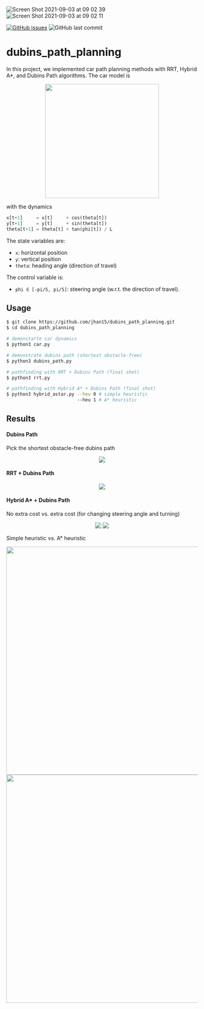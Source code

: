 ![Screen Shot 2021-09-03 at 09 02 39](https://user-images.githubusercontent.com/62132206/131964301-976fad30-36a4-4037-a5ba-b220324ae3a8.png)
![Screen Shot 2021-09-03 at 09 02 11](https://user-images.githubusercontent.com/62132206/131964306-1c9a3195-429c-4bda-9212-0f797a46b6b0.png)

[![GitHub issues](https://img.shields.io/github/issues/jhan15/dubins_path_planning)](https://github.com/jhan15/dubins_path_planning/issues)
![GitHub last commit](https://img.shields.io/github/last-commit/jhan15/dubins_path_planning?color=ff69b4)

# dubins_path_planning

In this project, we implemented car path planning methods with RRT, Hybrid A*, and Dubins Path algorithms. The car model is

<p align="center">
  <img src="https://github.com/jhan15/dubins_path_planning/blob/master/images/car_model.png?raw=true" width="300">
</p>

with the dynamics

```python
x[t+1]     = x[t]     + cos(theta[t])
y[t+1]     = y[t]     + sin(theta[t])
theta[t+1] = theta[t] + tan(phi[t]) / L
```

The state variables are:
 - `x`: horizontal position
 - `y`: vertical position
 - `theta`: heading angle (direction of travel)

The control variable is:
 - `phi ∈ [-pi/5, pi/5]`: steering angle (w.r.t. the direction of travel).

## Usage

```bash
$ git clone https://github.com/jhan15/dubins_path_planning.git
$ cd dubins_path_planning

# demonstarte car dynamics
$ python3 car.py

# demonstrate dubins path (shortest obstacle-free)
$ python3 dubins_path.py

# pathfinding with RRT + Dubins Path (final shot)
$ python3 rrt.py

# pathfinding with Hybrid A* + Dubins Path (final shot)
$ python3 hybrid_astar.py --heu 0 # simple heuristic
                          --heu 1 # A* heuristic
```

## Results

#### Dubins Path

Pick the shortest obstacle-free dubins path

<p align="center">
  <img src="https://user-images.githubusercontent.com/62132206/131924167-b09d1d31-0676-4fe2-8002-d2c251c1ef84.gif?raw=true">
</p>

#### RRT + Dubins Path

<p align="center">
  <img src="https://user-images.githubusercontent.com/62132206/131924166-94441f7c-3f55-40d1-b5a9-a5c04d9b191a.gif?raw=true">
</p>

#### Hybrid A* + Dubins Path

No extra cost vs. extra cost (for changing steering angle and turning)

<p align="center">
  <img src="https://user-images.githubusercontent.com/62132206/131924165-a2145aa0-35d0-4d24-9df2-0a1d85460d1b.gif?raw=true">
  <img src="https://user-images.githubusercontent.com/62132206/131924168-64db34a3-77a1-435d-aadf-ce7268268ec7.gif?raw=true">
</p>

Simple heuristic vs. A* heuristic

<p align="center">
  <img src="https://user-images.githubusercontent.com/62132206/131964353-a6c6e81c-1fce-4672-bc71-bc99045a6a54.png?raw=true" width="600">
  <img src="https://user-images.githubusercontent.com/62132206/131964348-a9776258-69db-46fc-86d9-b27df169e0b3.png?raw=true" width="600">
</p>
